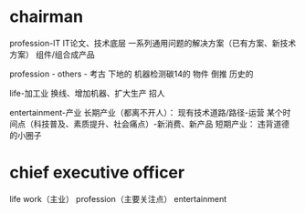 
# chairman
profession-IT
IT论文、技术底层
一系列通用问题的解决方案（已有方案、新技术方案）
组件/组合成产品

profession - others - 考古
下地的
机器检测碳14的
物件 倒推 历史的

life-加工业
换线、增加机器、扩大生产
招人

entertainment-产业
长期产业（都离不开人）：
现有技术道路/路径-运营
某个时间点（科技普及、素质提升、社会痛点）-新消费、新产品
短期产业：
违背道德的小圈子

# chief executive officer
life
work（主业）
profession（主要关注点）
entertainment



